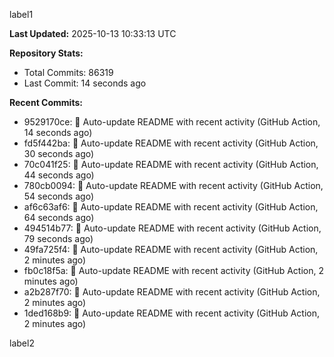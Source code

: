 
label1 
<!-- ACTIVITY_START -->
**Last Updated:** 2025-10-13 10:33:13 UTC

**Repository Stats:**
- Total Commits: 86319
- Last Commit: 14 seconds ago

**Recent Commits:**
- 9529170ce: 🤖 Auto-update README with recent activity (GitHub Action, 14 seconds ago)
- fd5f442ba: 🤖 Auto-update README with recent activity (GitHub Action, 30 seconds ago)
- 70c041f25: 🤖 Auto-update README with recent activity (GitHub Action, 44 seconds ago)
- 780cb0094: 🤖 Auto-update README with recent activity (GitHub Action, 54 seconds ago)
- af6c63af6: 🤖 Auto-update README with recent activity (GitHub Action, 64 seconds ago)
- 494514b77: 🤖 Auto-update README with recent activity (GitHub Action, 79 seconds ago)
- 49fa725f4: 🤖 Auto-update README with recent activity (GitHub Action, 2 minutes ago)
- fb0c18f5a: 🤖 Auto-update README with recent activity (GitHub Action, 2 minutes ago)
- a2b287f70: 🤖 Auto-update README with recent activity (GitHub Action, 2 minutes ago)
- 1ded168b9: 🤖 Auto-update README with recent activity (GitHub Action, 2 minutes ago)
<!-- ACTIVITY_END -->

label2
